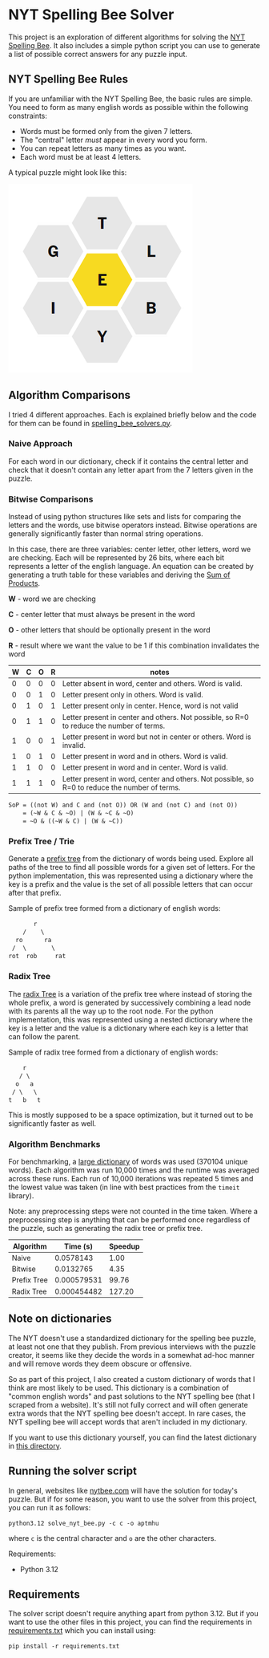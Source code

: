 # NYT Spelling Bee Solver

This project is an exploration of different algorithms for solving
the [NYT Spelling Bee](https://www.nytimes.com/puzzles/spelling-bee). It also includes a simple python script you can
use to generate a list of possible correct answers for any puzzle input.

## NYT Spelling Bee Rules

If you are unfamiliar with the NYT Spelling Bee, the basic rules are simple. You need to form as many english words as
possible within the following constraints:

* Words must be formed only from the given 7 letters.
* The "central" letter *must* appear in every word you form.
* You can repeat letters as many times as you want.
* Each word must be at least 4 letters.

A typical puzzle might look like this:

![Honeycomb layout of 7 letters showing "E" in the center and "G", "T", "L", "B", "Y", and "I"](docs/nyt_spelling_bee_example.png)

## Algorithm Comparisons

I tried 4 different approaches. Each is explained briefly below and the code for them can be found
in [spelling_bee_solvers.py](spelling_bee_solvers.py).

### Naive Approach

For each word in our dictionary, check if it contains the central letter and check that it doesn't contain any letter
apart from the 7 letters given in the puzzle.

### Bitwise Comparisons

Instead of using python structures like sets and lists for comparing the letters and the words, use bitwise operators
instead. Bitwise operations are generally significantly faster than normal string operations.

In this case, there are three variables: center letter, other letters, word we are checking. Each will be represented by
26 bits, where each bit represents a letter of the english language. An equation can be created by generating a truth
table for these variables and deriving the [Sum of Products](https://en.wikipedia.org/wiki/Canonical_normal_form).

**W** - word we are checking

**C** - center letter that must always be present in the word

**O** - other letters that should be optionally present in the word

**R** - result where we want the value to be 1 if this combination invalidates the word

| W | C | O | R | notes                                                                                          |
|---|---|---|---|------------------------------------------------------------------------------------------------|
| 0 | 0 | 0 | 0 | Letter absent in word, center and others. Word is valid.                                       |
| 0 | 0 | 1 | 0 | Letter present only in others. Word is valid.                                                  |
| 0 | 1 | 0 | 1 | Letter present only in center. Hence, word is not valid                                        |
| 0 | 1 | 1 | 0 | Letter present in center and others. Not possible, so R=0 to reduce the number of terms.       |
| 1 | 0 | 0 | 1 | Letter present in word but not in center or others. Word is invalid.                           |
| 1 | 0 | 1 | 0 | Letter present in word and in others. Word is valid.                                           |
| 1 | 1 | 0 | 0 | Letter present in word and in center. Word is valid.                                           |
| 1 | 1 | 1 | 0 | Letter present in word, center and others. Not possible, so R=0 to reduce the number of terms. |

```
SoP = ((not W) and C and (not O)) OR (W and (not C) and (not O))
    = (~W & C & ~O) | (W & ~C & ~O)
    = ~O & ((~W & C) | (W & ~C))
```

### Prefix Tree / Trie

Generate a [prefix tree](https://en.wikipedia.org/wiki/Trie) from the dictionary of words being used. Explore all paths
of the tree to find all possible words for a given set of letters. For the python implementation, this was represented
using a dictionary where the key is a prefix and the value is the set of all possible letters that can occur after that
prefix.

Sample of prefix tree formed from a dictionary of english words:

```
       r
    /    \
  ro      ra
 /  \       \
rot  rob     rat
```

### Radix Tree

The [radix Tree](https://en.wikipedia.org/wiki/Radix_tree) is a variation of the prefix tree where instead of storing
the whole prefix, a word is generated by successively combining a lead node with its parents all the way up to the root
node. For the python implementation, this was represented using a nested dictionary where the key is a letter and the
value is a dictionary where each key is a letter that can follow the parent.

Sample of radix tree formed from a dictionary of english words:

```
    r
   / \
  o   a
 / \   \
t   b   t
```

This is mostly supposed to be a space optimization, but it turned out to be significantly faster as well.

### Algorithm Benchmarks

For benchmarking, a [large dictionary](dictionaries/raw/words_alpha.txt) of words was used (370104 unique words). Each
algorithm was run 10,000 times and the runtime was averaged across these runs. Each run of 10,000 iterations was
repeated 5 times and the lowest value was taken (in line with best practices from the `timeit` library).

Note: any preprocessing steps were not counted in the time taken. Where a preprocessing step is anything that can be
performed once regardless of the puzzle, such as generating the radix tree or prefix tree.

| Algorithm   | Time (s)    | Speedup |
|-------------|-------------|---------|
| Naive       | 0.0578143   | 1.00    |
| Bitwise     | 0.0132765   | 4.35    |
| Prefix Tree | 0.000579531 | 99.76   |
| Radix Tree  | 0.000454482 | 127.20  |

## Note on dictionaries

The NYT doesn't use a standardized dictionary for the spelling bee puzzle, at least not one that they publish. From
previous interviews with the puzzle creator, it seems like they decide the words in a somewhat ad-hoc manner and will
remove words they deem obscure or offensive.

So as part of this project, I also created a custom dictionary of words that I think are most likely to be used. This
dictionary is a combination of "common english words" and past solutions to the NYT spelling bee (that I scraped from a
website). It's still not fully correct and will often generate extra words that the NYT spelling bee doesn't accept. In
rare cases, the NYT spelling bee will accept words that aren't included in my dictionary.

If you want to use this dictionary yourself, you can find the latest dictionary
in [this directory](dictionaries/custom).

## Running the solver script

In general, websites like [nytbee.com](https://www.nytbee.com) will have the solution for today's puzzle. But if for
some reason, you want to use the solver from this project, you can run it as follows:

```commandline
python3.12 solve_nyt_bee.py -c c -o aptmhu
```

where `c` is the central character and `o` are the other characters.

Requirements:

* Python 3.12

## Requirements

The solver script doesn't require anything apart from python 3.12. But if you want to use the other files in this
project, you can find the requirements in [requirements.txt](requirements.txt) which you can install using:

```commandline
pip install -r requirements.txt
```